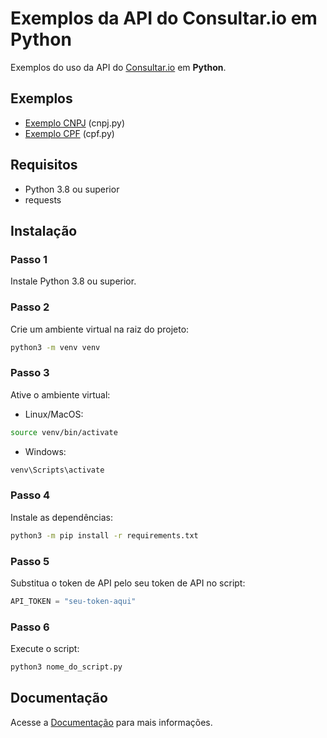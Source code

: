 # Exemplos da API do Consultar.io em Python

Exemplos do uso da API do [Consultar.io](https://consultar.io/?utm_source=github&utm_medium=readme&utm_campaign=api) em **Python**.

## Exemplos

- [Exemplo CNPJ](/python/cnpj.py) (cnpj.py)
- [Exemplo CPF](/python/cpf.py) (cpf.py)

## Requisitos

- Python 3.8 ou superior
- requests

## Instalação

### Passo 1

Instale Python 3.8 ou superior.

### Passo 2

Crie um ambiente virtual na raiz do projeto:

```bash
python3 -m venv venv
```

### Passo 3

Ative o ambiente virtual:

- Linux/MacOS:

```bash
source venv/bin/activate
```

- Windows:

```bash
venv\Scripts\activate
```

### Passo 4

Instale as dependências:

```bash
python3 -m pip install -r requirements.txt
```

### Passo 5

Substitua o token de API pelo seu token de API no script:

```python
API_TOKEN = "seu-token-aqui"
```

### Passo 6

Execute o script:

```bash
python3 nome_do_script.py
```

## Documentação

Acesse a [Documentação](https://consultar.dev/?utm_source=github&utm_medium=readme&utm_campaign=api) para mais informações.
